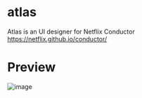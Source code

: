 # atlas
Atlas is an UI designer for Netflix Conductor  https://netflix.github.io/conductor/

# Preview 
![image](https://user-images.githubusercontent.com/12889810/132083121-c7db00ec-5db7-4089-8998-11aba7fab1ed.png)
